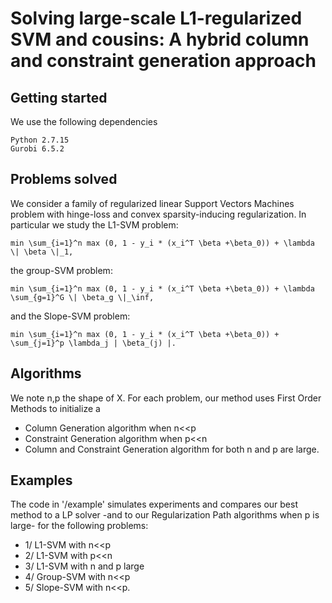 # Solving large-scale L1-regularized SVM and cousins: A hybrid column and constraint generation approach

## Getting started
We use the following dependencies
```
Python 2.7.15
Gurobi 6.5.2
```

## Problems solved

We consider a family of regularized linear Support Vectors Machines problem with hinge-loss and convex sparsity-inducing regularization. In particular we study the L1-SVM problem:
```
min \sum_{i=1}^n max (0, 1 - y_i * (x_i^T \beta +\beta_0)) + \lambda \| \beta \|_1,
```
the group-SVM problem:
```
min \sum_{i=1}^n max (0, 1 - y_i * (x_i^T \beta +\beta_0)) + \lambda \sum_{g=1}^G \| \beta_g \|_\inf,
```
and the Slope-SVM problem:
```
min \sum_{i=1}^n max (0, 1 - y_i * (x_i^T \beta +\beta_0)) + \sum_{j=1}^p \lambda_j | \beta_(j) |.
```

## Algorithms

We note n,p the shape of X. For each problem, our method uses First Order Methods to initialize a 
 - Column Generation algorithm when n<<p
 - Constraint Generation algorithm when p<<n
 - Column and Constraint Generation algorithm for both n and p are large.

## Examples

The code in '/example' simulates experiments and compares our best method to a LP solver  -and to our Regularization Path algorithms when p is large- for the following problems:
 - 1/ L1-SVM with n<<p
 - 2/ L1-SVM with p<<n
 - 3/ L1-SVM with n and p large
 - 4/ Group-SVM with n<<p
 - 5/ Slope-SVM with n<<p.




